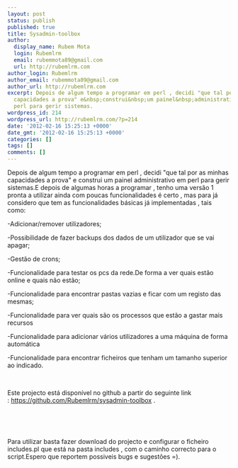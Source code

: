 ```yaml
---
layout: post
status: publish
published: true
title: Sysadmin-toolbox
author:
  display_name: Rubem Mota
  login: Rubemlrm
  email: rubemmota89@gmail.com
  url: http://rubemlrm.com
author_login: Rubemlrm
author_email: rubemmota89@gmail.com
author_url: http://rubemlrm.com
excerpt: Depois de algum tempo a programar em perl , decidi "que tal por as minhas
  capacidades a prova" e&nbsp;construi&nbsp;um painel&nbsp;administrativo&nbsp;em
  perl para gerir sistemas.
wordpress_id: 214
wordpress_url: http://rubemlrm.com/?p=214
date: '2012-02-16 15:25:13 +0000'
date_gmt: '2012-02-16 15:25:13 +0000'
categories: []
tags: []
comments: []
---
```

<p>Depois de algum tempo a programar em perl , decidi "que tal por as minhas capacidades a prova" e construi um painel administrativo em perl para gerir sistemas.<a id="more"></a><a id="more-214"></a>E depois de algumas horas a programar , tenho uma versão 1 pronta a utilizar ainda com poucas funcionalidades é certo , mas para já considero que tem as funcionalidades básicas já implementadas , tais como:</p>
<p>-Adicionar/remover utilizadores;</p>
<p>-Possibilidade de fazer backups dos dados de um utilizador que se vai apagar;</p>
<p>-Gestão de crons;</p>
<p>-Funcionalidade para testar os pcs da rede.De forma a ver quais estão online e quais não estão;</p>
<p>-Funcionalidade para encontrar pastas vazias e ficar com um registo das mesmas;</p>
<p>-Funcionalidade para ver quais são os processos que estão a gastar mais recursos</p>
<p>-Funcionalidade para adicionar vários utilizadores a uma máquina de forma automática</p>
<p>-Funcionalidade para encontrar ficheiros que tenham um tamanho superior ao indicado.</p>
<p> </p>
<p>Este projecto está disponível no github a partir do seguinte link : <a href="https://github.com/Rubemlrm/sysadmin-toolbox">https://github.com/Rubemlrm/sysadmin-toolbox</a> .</p>
<p> </p>
<p> </p>
<p>Para utilizar basta fazer download do projecto e configurar o ficheiro includes.pl que está na pasta includes , com o caminho correcto para o script.Espero que reportem possiveis bugs e sugestões =).</p>
